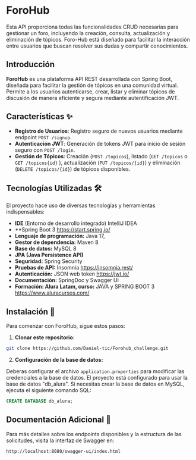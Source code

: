 # ForoHub

Esta API proporciona todas las funcionalidades CRUD necesarias para gestionar un foro, incluyendo la creación, consulta, actualización y eliminación de tópicos. Foro-Hub está diseñado para facilitar la interacción entre usuarios que buscan resolver sus dudas y compartir conocimientos.

## Introducción

**ForoHub** es una plataforma API REST desarrollada con Spring Boot, diseñada para facilitar la gestión de tópicos en una comunidad virtual. Permite a los usuarios autenticarse, crear, listar y eliminar tópicos de discusión de manera eficiente y segura mediante autentificación JWT.

## Características ✨

- **Registro de Usuarios**: Registro seguro de nuevos usuarios mediante endpoint `POST /signup`.
- **Autenticación JWT**: Generación de tokens JWT para inicio de sesión seguro con `POST /login`.
- **Gestión de Tópicos**: Creación (`POST /topicos`), listado (`GET /topicos` o `GET /topicos{id}` ), actualización (`PUT /topicos/{id}`) y eliminación (`DELETE /topicos/{id}`) de tópicos disponibles.

## Tecnologías Utilizadas 🛠️

El proyecto hace uso de diversas tecnologías y herramientas indispensables:

- **IDE** (Entorno de desarrollo integrado) IntelliJ IDEA
- **Spring Boot 3
https://start.spring.io/
- **Lenguaje de programación:** Java 17,
- **Gestor de dependencia:** Maven 8
- **Base de datos:** MySQL 8
- **JPA (Java Persistence API)**
- **Seguridad:** Spring Security
- **Pruebas de API:** Insomnia
https://insomnia.rest/
- **Autenticación:** JSON web token
https://jwt.io/
- **Documentación:** SpringDoc y Swagger UI
- **Formación: Alura Latam, curso:** JAVA y SPRING BOOT 3 https://www.aluracursos.com/

## Instalación 🚧

Para comenzar con ForoHub, sigue estos pasos:

1. **Clonar este repositorio**:
```bash
git clone https://github.com/Daniel-tic/Forohub_challenge.git
```

2. **Configuración de la base de datos:**

Deberas configurar el archivo `application.properties` para modificar las credenciales a la base de datos. El proyecto está configurado para usar la base de datos "db_alura". Si necesitas crear la base de datos en MySQL, ejecuta el siguiente comando SQL:
```sql
CREATE DATABASE db_alura;
```


## Documentación Adicional 📘

Para más detalles sobre los endpoints disponibles y la estructura de las solicitudes, visita la interfaz de Swagger en:
```
http://localhost:8080/swagger-ui/index.html

